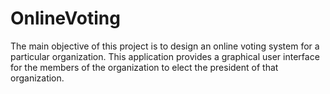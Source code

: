 # OnlineVoting
The main objective of this project is to design an online voting system for a particular organization. This application provides a graphical user interface for the members of the organization to elect the president of that organization.

